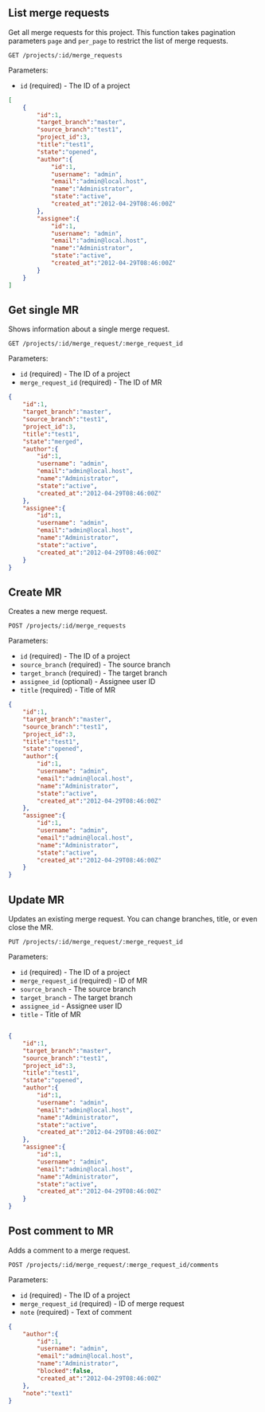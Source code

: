 ## List merge requests

Get all merge requests for this project. This function takes pagination parameters
`page` and `per_page` to restrict the list of merge requests.

```
GET /projects/:id/merge_requests
```

Parameters:

+ `id` (required) - The ID of a project

```json
[
    {
        "id":1,
        "target_branch":"master",
        "source_branch":"test1",
        "project_id":3,
        "title":"test1",
        "state":"opened",
        "author":{
            "id":1,
            "username": "admin",
            "email":"admin@local.host",
            "name":"Administrator",
            "state":"active",
            "created_at":"2012-04-29T08:46:00Z"
        },
        "assignee":{
            "id":1,
            "username": "admin",
            "email":"admin@local.host",
            "name":"Administrator",
            "state":"active",
            "created_at":"2012-04-29T08:46:00Z"
        }
    }
]
```


## Get single MR

Shows information about a single merge request.

```
GET /projects/:id/merge_request/:merge_request_id
```

Parameters:

+ `id` (required) - The ID of a project
+ `merge_request_id` (required) - The ID of MR

```json
{
    "id":1,
    "target_branch":"master",
    "source_branch":"test1",
    "project_id":3,
    "title":"test1",
    "state":"merged",
    "author":{
        "id":1,
        "username": "admin",
        "email":"admin@local.host",
        "name":"Administrator",
        "state":"active",
        "created_at":"2012-04-29T08:46:00Z"
    },
    "assignee":{
        "id":1,
        "username": "admin",
        "email":"admin@local.host",
        "name":"Administrator",
        "state":"active",
        "created_at":"2012-04-29T08:46:00Z"
    }
}
```


## Create MR

Creates a new merge request.

```
POST /projects/:id/merge_requests
```

Parameters:

+ `id` (required) - The ID of a project
+ `source_branch` (required) - The source branch
+ `target_branch` (required) - The target branch
+ `assignee_id` (optional)   - Assignee user ID
+ `title` (required)         - Title of MR

```json
{
    "id":1,
    "target_branch":"master",
    "source_branch":"test1",
    "project_id":3,
    "title":"test1",
    "state":"opened",
    "author":{
        "id":1,
        "username": "admin",
        "email":"admin@local.host",
        "name":"Administrator",
        "state":"active",
        "created_at":"2012-04-29T08:46:00Z"
    },
    "assignee":{
        "id":1,
        "username": "admin",
        "email":"admin@local.host",
        "name":"Administrator",
        "state":"active",
        "created_at":"2012-04-29T08:46:00Z"
    }
}
```


## Update MR

Updates an existing merge request. You can change branches, title, or even close the MR.

```
PUT /projects/:id/merge_request/:merge_request_id
```

Parameters:

+ `id` (required)               - The ID of a project
+ `merge_request_id` (required) - ID of MR
+ `source_branch`               - The source branch
+ `target_branch`               - The target branch
+ `assignee_id`                 - Assignee user ID
+ `title`                       - Title of MR

```json

{
    "id":1,
    "target_branch":"master",
    "source_branch":"test1",
    "project_id":3,
    "title":"test1",
    "state":"opened",
    "author":{
        "id":1,
        "username": "admin",
        "email":"admin@local.host",
        "name":"Administrator",
        "state":"active",
        "created_at":"2012-04-29T08:46:00Z"
    },
    "assignee":{
        "id":1,
        "username": "admin",
        "email":"admin@local.host",
        "name":"Administrator",
        "state":"active",
        "created_at":"2012-04-29T08:46:00Z"
    }
}
```


## Post comment to MR

Adds a comment to a merge request.

```
POST /projects/:id/merge_request/:merge_request_id/comments
```

Parameters:

+ `id` (required) - The ID of a project
+ `merge_request_id` (required) - ID of merge request
+ `note` (required) - Text of comment


```json
{
    "author":{
        "id":1,
        "username": "admin",
        "email":"admin@local.host",
        "name":"Administrator",
        "blocked":false,
        "created_at":"2012-04-29T08:46:00Z"
    },
    "note":"text1"
}
```

